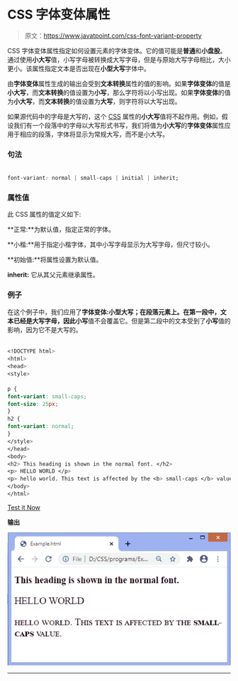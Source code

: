 # CSS 字体变体属性

> 原文：<https://www.javatpoint.com/css-font-variant-property>

CSS 字体变体属性指定如何设置元素的字体变体。它的值可能是**普通**和**小盘股**。通过使用**小大写**值，小写字母被转换成大写字母，但是与原始大写字母相比，大小更小。该属性指定文本是否出现在**小型大写**字体中。

由**字体变体**属性生成的输出会受到**文本转换**属性的值的影响。如果**字体变体**的值是**小大写**，而**文本转换**的值设置为**小写**，那么字符将以小写出现。如果**字体变体**的值为**小大写**，而**文本转换**的值设置为**大写**，则字符将以大写出现。

如果源代码中的字母是大写的，这个 [CSS](https://www.javatpoint.com/css-tutorial) 属性的**小大写**值将不起作用。例如，假设我们有一个段落中的字母以大写形式书写，我们将值为**小大写**的**字体变体**属性应用于相应的段落，字体将显示为常规大写，而不是小大写。

### 句法

```css

font-variant: normal | small-caps | initial | inherit;

```

### 属性值

此 CSS 属性的值定义如下:

**正常:**为默认值，指定正常的字体。

**小楷:**用于指定小楷字体，其中小写字母显示为大写字母，但尺寸较小。

**初始值:**将属性设置为默认值。

**inherit:** 它从其父元素继承属性。

### 例子

在这个例子中，我们应用了**字体变体:小型大写；**在段落元素上。在第一段中，文本已经是大写字母，因此**小写**值不会覆盖它。但是第二段中的文本受到了**小写**值的影响，因为它不是大写的。

```css

<!DOCTYPE html>
<html>
<head>
<style>

p {
font-variant: small-caps;
font-size: 25px;
}
h2 {
font-variant: normal;
}
</style>
</head>
<body>
<h2> This heading is shown in the normal font. </h2>
<p> HELLO WORLD </p>
<p> hello world. This text is affected by the <b> small-caps </b> value. </p>
</body>
</html>

```

[Test it Now](https://www.javatpoint.com/oprweb/test.jsp?filename=css-font-variant-property1)

**输出**

![CSS font-variant property](img/69e2717baf7027a91e62a31e5cfb2364.png)

* * *